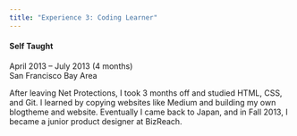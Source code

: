 ```yaml
---
title: "Experience 3: Coding Learner"
---
```


#### Self Taught

<p class="resume-date">April 2013 – July 2013 (4 months)<br>San Francisco Bay Area</p>

After leaving Net Protections, I took 3 months off and studied HTML, CSS, and Git. I learned by copying websites like Medium and building my own blogtheme and website. Eventually I came back to Japan, and in Fall 2013, I became a junior product designer at BizReach.
